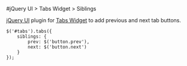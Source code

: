 #jQuery UI > Tabs Widget > Siblings

[jQuery UI][] plugin for [Tabs Widget][] to add previous and next tab buttons.

```
$('#tabs').tabs({
	siblings: {
		prev: $('button.prev'),
		next: $('button.next')
	}
});
```

 [jQuery UI]: http://jqueryui.com/
 [Tabs Widget]: http://jqueryui.com/tabs/